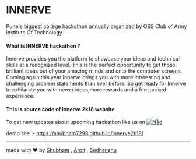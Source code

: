 
# INNERVE 
Pune's biggest college hackathon annually organized by OSS Club of Army Institute Of Technology

#### What is INNERVE hackathon ?

Innerve provides you the platform to showcase your ideas and technical skills at a recognized level. This is the perfect opportunity to get those brilliant ideas out of your amazing minds and onto the computer screens. Coming again this year Innerve brings you with more interesting and challenging problem statements than ever before. So get ready for Innerve to exhilarate you with newer ideas,more rewards and a fun packed experience.

#### This is source code of innerve 2k18 website


To get new updates about upcoming hackathon like us on 
[![N|id](http://i.imgur.com/fep1WsG.png)](https://www.facebook.com/innerve24hrs/)

demo site :- https://shubham7298.github.io/innerve2k18/ 

---

made with :heart: by [Shubham](https://github.com/shubham7298) , [Arpit](https://github.com/armish24) , [Sudhanshu](https://github.com/SJoshi7)

